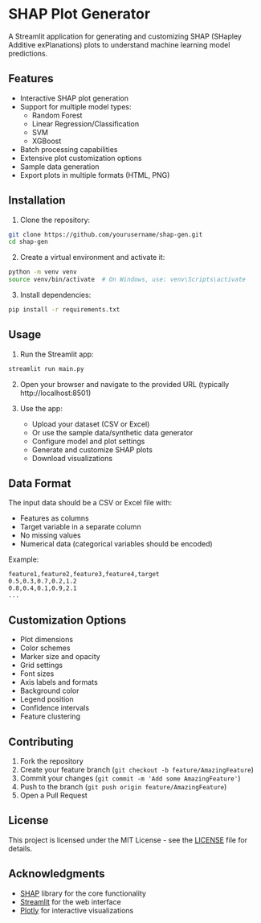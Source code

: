 # SHAP Plot Generator

A Streamlit application for generating and customizing SHAP (SHapley Additive exPlanations) plots to understand machine learning model predictions.

## Features

- Interactive SHAP plot generation
- Support for multiple model types:
  - Random Forest
  - Linear Regression/Classification
  - SVM
  - XGBoost
- Batch processing capabilities
- Extensive plot customization options
- Sample data generation
- Export plots in multiple formats (HTML, PNG)

## Installation

1. Clone the repository:
```bash
git clone https://github.com/yourusername/shap-gen.git
cd shap-gen
```

2. Create a virtual environment and activate it:
```bash
python -m venv venv
source venv/bin/activate  # On Windows, use: venv\Scripts\activate
```

3. Install dependencies:
```bash
pip install -r requirements.txt
```

## Usage

1. Run the Streamlit app:
```bash
streamlit run main.py
```

2. Open your browser and navigate to the provided URL (typically http://localhost:8501)

3. Use the app:
   - Upload your dataset (CSV or Excel)
   - Or use the sample data/synthetic data generator
   - Configure model and plot settings
   - Generate and customize SHAP plots
   - Download visualizations

## Data Format

The input data should be a CSV or Excel file with:
- Features as columns
- Target variable in a separate column
- No missing values
- Numerical data (categorical variables should be encoded)

Example:
```
feature1,feature2,feature3,feature4,target
0.5,0.3,0.7,0.2,1.2
0.8,0.4,0.1,0.9,2.1
...
```

## Customization Options

- Plot dimensions
- Color schemes
- Marker size and opacity
- Grid settings
- Font sizes
- Axis labels and formats
- Background color
- Legend position
- Confidence intervals
- Feature clustering

## Contributing

1. Fork the repository
2. Create your feature branch (`git checkout -b feature/AmazingFeature`)
3. Commit your changes (`git commit -m 'Add some AmazingFeature'`)
4. Push to the branch (`git push origin feature/AmazingFeature`)
5. Open a Pull Request

## License

This project is licensed under the MIT License - see the [LICENSE](LICENSE) file for details.

## Acknowledgments

- [SHAP](https://github.com/slundberg/shap) library for the core functionality
- [Streamlit](https://streamlit.io/) for the web interface
- [Plotly](https://plotly.com/) for interactive visualizations
